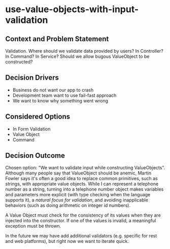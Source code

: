 # use-value-objects-with-input-validation

## Context and Problem Statement

Validation. Where should we validate data provided by users?
In Controller? In Command? In Service?
Should we allow bugous ValueObject to be constructed?

## Decision Drivers

- Business do not want our app to crash
- Development team want to use fail-fast approach
- We want to know why something went wrong

## Considered Options

- In Form Validation
- Value Object
- Command

## Decision Outcome

Chosen option: "We want to validate input while constructing ValueObjects".
Although many people say that ValueObject should be anemic, Martin Fowler says it's often a good idea to replace common primitives,
such as strings, with appropriate value objects. While I can represent a telephone number as a string,
turning into a telephone number object makes variables and parameters more explicit
(with type checking when the language supports it), a *natural focus for validation*,
and avoiding inapplicable behaviors (such as doing arithmetic on integer id numbers).

A Value Object must check for the consistency of its values when they are injected into the constructor.
If one of the values is invalid, a meaningful exception must be thrown.

In the future we may have add additional validators (e.g. specific for rest and web platforms), but right now
we want to iterate quick.

